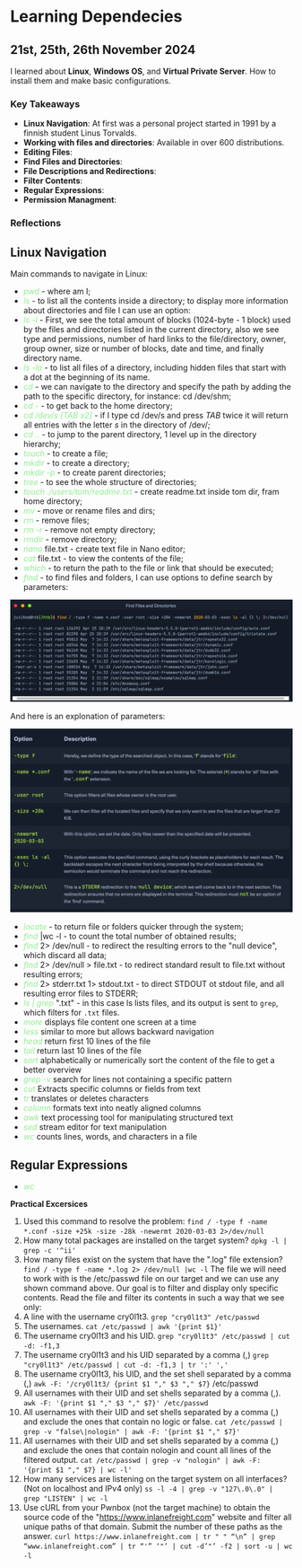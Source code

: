 # Learning Dependecies

## 21st, 25th, 26th November 2024
I learned about **Linux**, **Windows OS**, and **Virtual Private Server**. How to install them and make basic configurations. 


### Key Takeaways
- **Linux Navigation**: At first was a personal project started in 1991 by a finnish student Linus Torvalds.
- **Working with files and directories**: Available in over 600 distributions.
- **Editing Files**:
- **Find Files and Directories**:
- **File Descriptions and Redirections**:
- **Filter Contents**:
- **Regular Expressions**:
- **Permission Managment**:

### Reflections
## Linux Navigation
Main commands to navigate in Linux:
- <span style="color:lightgreen"> *pwd*</span> - where am I;
- <span style="color:lightgreen"> *ls*</span> - to list all the contents inside a directory;
to display more information about directories and file I can use an option:
- <span style="color:lightgreen"> *ls -l*</span> - First, we see the total amount of blocks (1024-byte - 1 block) used by the files and directories listed in the current directory, also we see type and permissions, number of hard links to the file/directory, owner, group owner, size or number of blocks, date and time, and finally directory name.
- <span style="color:lightgreen"> *ls -la*</span> - to list all files of a directory, including hidden files that start with a dot at the beginning of its name. 
- <span style="color:lightgreen"> *cd*</span> - we can navigate to the directory and specify the path by adding the path to the specific directory, for instance: cd /dev/shm;
- <span style="color:lightgreen"> *cd -*</span> - to get back to the home directory;
- <span style="color:lightgreen"> *cd /dev/s [TAB x2]*</span> - if I type cd /dev/s and press *TAB* twice it will return all entries with the letter *s* in the directory of /dev/;
- <span style="color:lightgreen"> *cd ..*</span> - to jump to the parent directory, 1 level up in the directory hierarchy;
- <span style="color:lightgreen"> *touch*</span> - to create a file;
- <span style="color:lightgreen"> *mkdir*</span> - to create a directory;
- <span style="color:lightgreen"> *mkdir -p*</span> - to create parent directories;
- <span style="color:lightgreen"> *tree*</span> - to see the whole structure of directories;
- <span style="color:lightgreen"> *touch ./users/tom/readme.txt*</span> - create readme.txt inside tom dir, fram home directory;
- <span style="color:lightgreen"> *mv*</span> - move or rename files and dirs;
- <span style="color:lightgreen"> *rm*</span> - remove files;
- <span style="color:lightgreen"> *rm -r*</span> - remove not empty directory;
- <span style="color:lightgreen"> *rmdir*</span> - remove directory;
- <span style="color:lightgreen"> *nano*</span> file.txt - create text file in Nano editor;
- <span style="color:lightgreen"> *cat*</span> file.txt - to view the contents of the file;  
- <span style="color:lightgreen"> *which*</span> - to return the path to the file or link that should be executed;
- <span style="color:lightgreen"> *find*</span> - to find files and folders, I can use options to define search by parameters: 

![An example with multiple options](resources/find.png)
 
And here is an explonation of parameters:

![An detailed explanation of options](resources/find_parameters.png)


- <span style="color:lightgreen"> *locate*</span> - to return file or folders quicker through the system;
- <span style="color:lightgreen"> *find*</span> |wc -l - to count the total number of obtained results;  
- <span style="color:lightgreen"> *find*</span> 2> /dev/null - to redirect the resulting errors to the "null device", which discard all data;
- <span style="color:lightgreen"> *find*</span> 2> /dev/null > file.txt - to redirect standard result to file.txt without resulting errors;
- <span style="color:lightgreen"> *find*</span> 2> stderr.txt 1> stdout.txt - to direct STDOUT ot stdout file, and all resulting error files to STDERR;
- <span style="color:lightgreen"> *ls | grep*</span> ".txt" - in this case ls lists files, and its output is sent to `grep`, which filters for `.txt` files. 
- <span style="color:lightgreen"> *more*</span> displays file content one screen at a time
- <span style="color:lightgreen"> *less*</span> similar to more but allows backward navigation
- <span style="color:lightgreen"> *head*</span> return first 10 lines of the file
- <span style="color:lightgreen"> *tail*</span> return last 10 lines of the file
- <span style="color:lightgreen"> *sort*</span> alphabetically or numerically sort the content of the file to get a better overview
- <span style="color:lightgreen"> *grep -v*</span> search for lines not containing a specific pattern
- <span style="color:lightgreen"> *cut*</span> Extracts specific columns or fields from text
- <span style="color:lightgreen"> *tr*</span> translates or deletes characters
- <span style="color:lightgreen"> *column*</span> formats text into neatly aligned columns
- <span style="color:lightgreen"> *awk*</span> text processing tool for manipulating structured text
- <span style="color:lightgreen"> *sed*</span> stream editor for text manipulation
- <span style="color:lightgreen"> *wc*</span>  counts lines, words, and characters in a file

## Regular Expressions
- <span style="color:lightgreen"> *wc*</span>


**Practical Excersices** 
1. Used this command to resolve the problem: 
`find / -type f -name *.conf -size +25k -size -28k -newermt 2020-03-03 2>/dev/null` 
2. How many total packages are installed on the target system?
`dpkg -l | grep -c '^ii'`
3. How many files exist on the system that have the ".log" file extension?
`find / -type f -name *.log 2> /dev/null |wc -l`
The file we will need to work with is the /etc/passwd file on our target and we can use any shown command above. Our goal is to filter and display only specific contents. Read the file and filter its contents in such a way that we see only:
4. A line with the username cry0l1t3.
`grep "cry0l1t3" /etc/passwd`
5.	The usernames.
`cat /etc/passwd | awk '{print $1}'`
6.	The username cry0l1t3 and his UID.
`grep "cry0l1t3" /etc/passwd | cut -d: -f1,3`
7.	The username cry0l1t3 and his UID separated by a comma (,)
`grep "cry0l1t3" /etc/passwd | cut -d: -f1,3 | tr ':' ','`
8.	The username cry0l1t3, his UID, and the set shell separated by a comma (,)
`awk -F: '/cry0l1t3/ {print $1 "," $3 "," $7}` /etc/passwd
9.	All usernames with their UID and set shells separated by a comma (,).
`awk -F: '{print $1 "," $3 "," $7}' /etc/passwd`
10.	All usernames with their UID and set shells separated by a comma (,) and exclude the ones that contain no logic or false.
`cat /etc/passwd | grep -v "false\|nologin" | awk -F: '{print $1 "," $7}'`
11.	All usernames with their UID and set shells separated by a comma (,) and exclude the ones that contain nologin and count all lines of the filtered output.
`cat /etc/passwd | grep -v "nologin" | awk -F: '{print $1 "," $7} | wc -l'`
12. How many services are listening on the target system on all interfaces? (Not on localhost and IPv4 only)
`ss -l -4 | grep -v "127\.0\.0" | grep "LISTEN" | wc -l`
13. Use cURL from your Pwnbox (not the target machine) to obtain the source code of the "https://www.inlanefreight.com" website and filter all unique paths of that domain. Submit the number of these paths as the answer.
`curl https://www.inlanefreight.com | tr " " “\n” | grep “www.inlanefreight.com” | tr “'” ‘"’ | cut -d’"’ -f2 | sort -u | wc -l`
